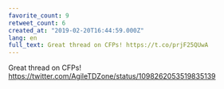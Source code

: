 ```yaml
---
favorite_count: 9
retweet_count: 6
created_at: "2019-02-20T16:44:59.000Z"
lang: en
full_text: Great thread on CFPs! https://t.co/prjF25QUwA
---
```


Great thread on CFPs!
<https://twitter.com/AgileTDZone/status/1098262053519835139>
